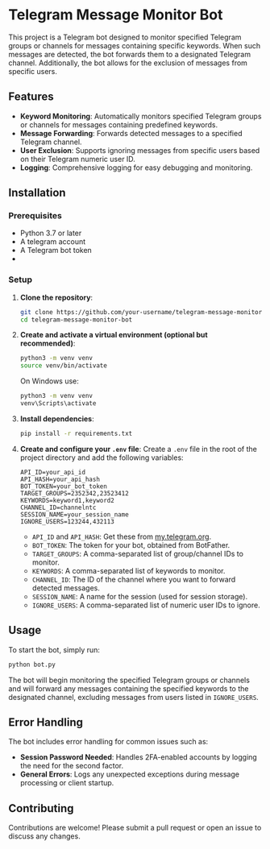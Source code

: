 # Telegram Message Monitor Bot

This project is a Telegram bot designed to monitor specified Telegram groups or channels for messages containing specific keywords. When such messages are detected, the bot forwards them to a designated Telegram channel. Additionally, the bot allows for the exclusion of messages from specific users.

## Features

- **Keyword Monitoring**: Automatically monitors specified Telegram groups or channels for messages containing predefined keywords.
- **Message Forwarding**: Forwards detected messages to a specified Telegram channel.
- **User Exclusion**: Supports ignoring messages from specific users based on their Telegram numeric user ID.
- **Logging**: Comprehensive logging for easy debugging and monitoring.

## Installation

### Prerequisites

- Python 3.7 or later
- A telegram account
- A Telegram bot token
- 
### Setup

1. **Clone the repository**:
   ```bash
   git clone https://github.com/your-username/telegram-message-monitor-bot.git
   cd telegram-message-monitor-bot
   ```
2. **Create and activate a virtual environment (optional but recommended)**:

   ```bash
   python3 -m venv venv
   source venv/bin/activate
   ```
   
   On Windows use:
   ```bash
   python3 -m venv venv
   venv\Scripts\activate
   ```
   

3. **Install dependencies**:
   ```bash
   pip install -r requirements.txt
   ```

4. **Create and configure your `.env` file**:
   Create a `.env` file in the root of the project directory and add the following variables:
   ```plaintext
   API_ID=your_api_id
   API_HASH=your_api_hash
   BOT_TOKEN=your_bot_token
   TARGET_GROUPS=2352342,23523412
   KEYWORDS=keyword1,keyword2
   CHANNEL_ID=channelntc
   SESSION_NAME=your_session_name
   IGNORE_USERS=123244,432113
   ```
   - `API_ID` and `API_HASH`: Get these from [my.telegram.org](https://my.telegram.org).
   - `BOT_TOKEN`: The token for your bot, obtained from BotFather.
   - `TARGET_GROUPS`: A comma-separated list of group/channel IDs to monitor.
   - `KEYWORDS`: A comma-separated list of keywords to monitor.
   - `CHANNEL_ID`: The ID of the channel where you want to forward detected messages.
   - `SESSION_NAME`: A name for the session (used for session storage).
   - `IGNORE_USERS`: A comma-separated list of numeric user IDs to ignore.

## Usage

To start the bot, simply run:

```bash
python bot.py
```

The bot will begin monitoring the specified Telegram groups or channels and will forward any messages containing the specified keywords to the designated channel, excluding messages from users listed in `IGNORE_USERS`.

## Error Handling

The bot includes error handling for common issues such as:

- **Session Password Needed**: Handles 2FA-enabled accounts by logging the need for the second factor.
- **General Errors**: Logs any unexpected exceptions during message processing or client startup.

## Contributing

Contributions are welcome! Please submit a pull request or open an issue to discuss any changes.
